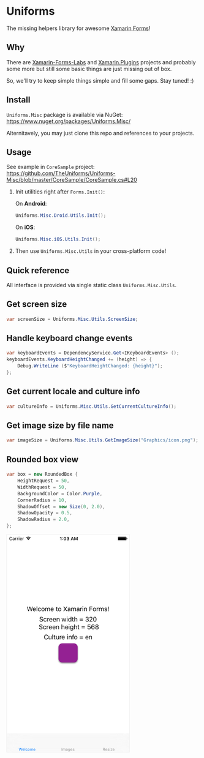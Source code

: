 Uniforms
========

The missing helpers library for awesome [Xamarin Forms](https://www.xamarin.com/forms)!

Why
---

There are [Xamarin-Forms-Labs](https://github.com/XLabs/Xamarin-Forms-Labs) and [Xamarin.Plugins](https://github.com/jamesmontemagno/Xamarin.Plugins) projects and probably some more but still some basic things are just missing out of box.

So, we'll try to keep simple things simple and fill some gaps. Stay tuned! :)

Install
-------

`Uniforms.Misc` package is available via NuGet:  
https://www.nuget.org/packages/Uniforms.Misc/

Alternitavely, you may just clone this repo and references to your projects.

Usage
-----

See example in `CoreSample` project:
https://github.com/TheUniforms/Uniforms-Misc/blob/master/CoreSample/CoreSample.cs#L20


1. Init utilities right after `Forms.Init()`:


    On **Android**:

    ```csharp
    Uniforms.Misc.Droid.Utils.Init();
    ```

    On **iOS**:

    ```csharp
    Uniforms.Misc.iOS.Utils.Init();
    ```

2. Then use `Uniforms.Misc.Utils` in your cross-platform code!

Quick reference
---------------

All interface is provided via single static class `Uniforms.Misc.Utils`.

## Get screen size

```csharp
var screenSize = Uniforms.Misc.Utils.ScreenSize;
```

## Handle keyboard change events

```csharp
var keyboardEvents = DependencyService.Get<IKeyboardEvents> ();
keyboardEvents.KeyboardHeightChanged += (height) => {
    Debug.WriteLine ($"KeyboardHeightChanged: {height}");
};
```

## Get current locale and culture info

```csharp
var cultureInfo = Uniforms.Misc.Utils.GetCurrentCultureInfo();
```

## Get image size by file name

```csharp
var imageSize = Uniforms.Misc.Utils.GetImageSize("Graphics/icon.png");
```

## Rounded box view

```csharp
var box = new RoundedBox {
    HeightRequest = 50,
    WidthRequest = 50,
    BackgroundColor = Color.Purple,
    CornerRadius = 10,
    ShadowOffset = new Size(0, 2.0),
    ShadowOpacity = 0.5,
    ShadowRadius = 2.0,
};
```

<img src="./Screenshots/Screenshot1.png" style="border: 1px solid #eee;">
